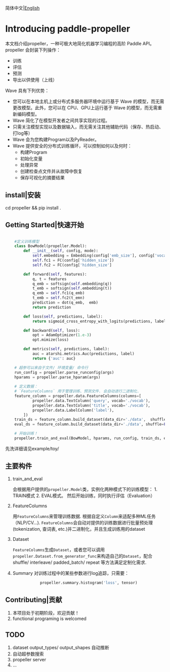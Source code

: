 简体中文|[English](./README.en.md)
# Introducing paddle-propeller
本文档介绍propeller，一种可极大地简化机器学习编程的高阶 Paddle API。propeller 会封装下列操作：
-   训练
-   评估
-   预测
-   导出以供使用（上线）  
  
Wave 具有下列优势：

-   您可以在本地主机上或分布式多服务器环境中运行基于 Wave 的模型，而无需更改模型。此外，您可以在 CPU、GPU上运行基于 Wave 的模型，而无需重新编码模型。
-   Wave 简化了在模型开发者之间共享实现的过程。
-   只需关注模型实现以及数据输入，而无需关注其他辅助代码（保存、热启动、打log等）
-   Wave 会为您构建Program以及PyReader。
-   Wave 提供安全的分布式训练循环，可以控制如何以及何时：
    -   构建Program
    -   初始化变量
    -   处理异常
    -   创建检查点文件并从故障中恢复
    -   保存可视化的摘要结果

## install|安装

cd propeller && pip install .

## Getting Started|快速开始
```python

    #定义训练模型
    class BowModel(propeller.Model):
        def __init__(self, config, mode):
            self.embedding = Embedding(config['emb_size'], config['vocab_size'])
            self.fc1 = FC(config['hidden_size'])
            self.fc2 = FC(config['hidden_size']

        def forward(self, features):
            q, t = features 
            q_emb = softsign(self.embedding(q))
            t_emb = softsign(self.embedding(t))
            q_emb = self.fc1(q_emb)
            t_emb = self.fc2(t_emn)
            prediction = dot(q_emb,  emb)
            return prediction

        def loss(self, predictions, label):
            return sigmoid_cross_entropy_with_logits(predictions, label)

        def backward(self, loss):
            opt = AdamOptimizer(1.e-3)
            opt.mimize(loss)

        def metrics(self, predictions, label):
            auc = atarshi.metrics.Auc(predictions, label)
            return {'auc': auc}

    # 超参可以来自于文件/ 环境变量/ 命令行
    run_config = propeller.parse_runconfig(args)
    hparams = propeller.parse_hparam(args)
    
    # 定义数据： 
    # `FeatureColumns` 用于管理训练、预测文件. 会自动进行二进制化.
    feature_column = propeller.data.FeatureColumns(columns=[
            propeller.data.TextColumn('query', vocab='./vocab'),
            propeller.data.TextColumn('title', vocab='./vocab'),
            propeller.data.LabelColumn('label'),
        ])
    train_ds = feature_column.build_dataset(data_dir='./data',  shuffle=True, repeat=True)
    eval_ds = feature_column.build_dataset(data_dir='./data', shuffle=False, repeat=False)

    # 开始训练！
    propeller.train_and_eval(BowModel, hparams, run_config, train_ds, eval_ds)
```
先洗详细请见example/toy/

## 主要构件
1. train_and_eval

    会根据用户提供的`propeller.Model`类，实例化两种模式下的训练模型： 1. TRAIN模式 2. EVAL模式。
    然后开始训练，同时执行评估（Evaluation）

2. FeatureColumns
    
    用`FeatureColumns`来管理训练数据. 根据自定义`Column`来适配多种ML任务（NLP/CV...).
    `FeatureColumns`会自动对提供的训练数据进行批量预处理(tokenization, 查词表, etc.)并二进制化，并且生成训练用的dataset

3. Dataset

    `FeatureColumns`生成`Dataset`，或者您可以调用`propeller.Dataset.from_generator_func`来构造自己的`Dataset`，配合shuffle/ interleave/ padded_batch/ repeat 等方法满足定制化需求.

4. Summary
    对训练过程中的某些参数进行log追踪，只需要：
    ```python
                propeller.summary.histogram('loss', tensor) 

    ```


## Contributing|贡献

1. 本项目处于初期阶段，欢迎贡献！
2. functional programing is welcomed


## TODO

1. dataset output_types/ output_shapes 自动推断
2. 自动超参数搜索
3. propeller server
4. ...
